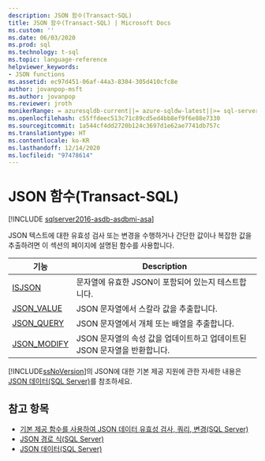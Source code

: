 ```yaml
---
description: JSON 함수(Transact-SQL)
title: JSON 함수(Transact-SQL) | Microsoft Docs
ms.custom: ''
ms.date: 06/03/2020
ms.prod: sql
ms.technology: t-sql
ms.topic: language-reference
helpviewer_keywords:
- JSON functions
ms.assetid: ec97d451-06af-44a3-8304-305d410cfc8e
author: jovanpop-msft
ms.author: jovanpop
ms.reviewer: jroth
monikerRange: = azuresqldb-current||= azure-sqldw-latest||>= sql-server-2016||>= sql-server-linux-2017
ms.openlocfilehash: c55ffdeec513c71c89cd5ed4bb8ef9f6e88e7330
ms.sourcegitcommit: 1a544cf4dd2720b124c3697d1e62ae7741db757c
ms.translationtype: HT
ms.contentlocale: ko-KR
ms.lasthandoff: 12/14/2020
ms.locfileid: "97478614"
---
```

# <a name="json-functions-transact-sql"></a>JSON 함수(Transact-SQL)

[!INCLUDE [sqlserver2016-asdb-asdbmi-asa](../../includes/applies-to-version/sqlserver2016-asdb-asdbmi-asa.md)]

JSON 텍스트에 대한 유효성 검사 또는 변경을 수행하거나 간단한 값이나 복잡한 값을 추출하려면 이 섹션의 페이지에 설명된 함수를 사용합니다.  
  
|기능|Description|  
|--------------|-----------------|  
|[ISJSON](../../t-sql/functions/isjson-transact-sql.md)|문자열에 유효한 JSON이 포함되어 있는지 테스트합니다.|  
|[JSON_VALUE](../../t-sql/functions/json-value-transact-sql.md)|JSON 문자열에서 스칼라 값을 추출합니다.|  
|[JSON_QUERY](../../t-sql/functions/json-query-transact-sql.md)|JSON 문자열에서 개체 또는 배열을 추출합니다.|  
|[JSON_MODIFY](../../t-sql/functions/json-modify-transact-sql.md)|JSON 문자열의 속성 값을 업데이트하고 업데이트된 JSON 문자열을 반환합니다.|

 [!INCLUDE[ssNoVersion](../../includes/ssnoversion-md.md)]의 JSON에 대한 기본 제공 지원에 관한 자세한 내용은 [JSON 데이터&#40;SQL Server&#41;](../../relational-databases/json/json-data-sql-server.md)를 참조하세요.  

## <a name="see-also"></a>참고 항목

 - [기본 제공 함수를 사용하여 JSON 데이터 유효성 검사, 쿼리, 변경&#40;SQL Server&#41;](../../relational-databases/json/validate-query-and-change-json-data-with-built-in-functions-sql-server.md)
 - [JSON 경로 식&#40;SQL Server&#41;](../../relational-databases/json/json-path-expressions-sql-server.md)
 - [JSON 데이터&#40;SQL Server&#41;](../../relational-databases/json/json-data-sql-server.md)  
